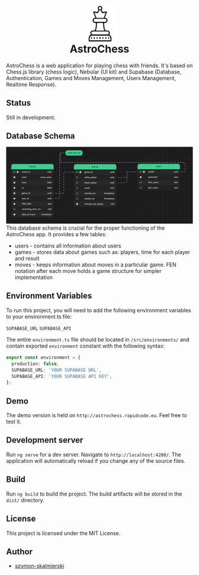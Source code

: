 <p align="center" style="margin-bottom: 0px">
  <img src="/src/assets/images/favicon.png" alt="favicon">
</p>
<h1 align="center" style="margin-top: 0px !important;">AstroChess</h1>
AstroChess is a web application for playing chess with friends. It's based on Chess.js library (chess logic), Nebular (UI kit) and Supabase (Database, Authentication, Games and Moves Management, Users Management, Realtime Response).
<br>

## Status

Still in development.

## Database Schema

<img src="/src/assets/images/supabase-schema.png" alt="database-schema">
This database schema is crucial for the proper functioning of the AstroChess app. It provides a few tables:
<ul>
  <li>users - contains all information about users</li>
  <li>games - stores data about games such as: players, time for each player and result</li>
  <li>moves - keeps information about moves in a particular game. FEN notation after each move holds a game structure for simpler implementation</li>
</ul>

## Environment Variables

To run this project, you will need to add the following environment variables to your environment.ts file:

`SUPABASE_URL`
`SUPABASE_API`

The entire `environment.ts` file should be located in `/src/environments/` and contain exported `environment` constant with the following syntax:

```typescript
export const environment = {
  production: false,
  SUPABASE_URL: 'YOUR SUPABASE URL',
  SUPABASE_API: 'YOUR SUPABASE API KEY',
};
```

## Demo

The demo version is held on `http://astrochess.rapidcode.eu`. Feel free to test it.


## Development server

Run `ng serve` for a dev server. Navigate to `http://localhost:4200/`. The application will automatically reload if you change any of the source files.

## Build

Run `ng build` to build the project. The build artifacts will be stored in the `dist/` directory.

## License

This project is licensed under the MIT License.

## Author

- [szymon-skalmierski](https://github.com/szymon-skalmierski)
